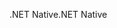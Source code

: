<span data-ttu-id="510cf-101">.NET Native</span><span class="sxs-lookup"><span data-stu-id="510cf-101">.NET Native</span></span>